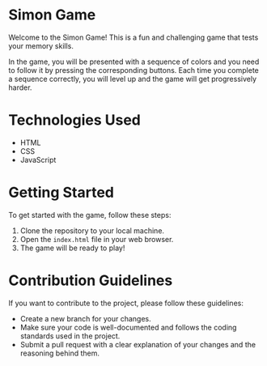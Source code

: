 # Simon Game
Welcome to the Simon Game! This is a fun and challenging game that tests your memory skills.

In the game, you will be presented with a sequence of colors and you need to follow it by pressing the corresponding buttons. Each time you complete a sequence correctly, you will level up and the game will get progressively harder.

# Technologies Used
  - HTML
  - CSS
  - JavaScript

# Getting Started
To get started with the game, follow these steps:

  1. Clone the repository to your local machine.
  2. Open the `index.html` file in your web browser.
  3. The game will be ready to play!

# Contribution Guidelines
If you want to contribute to the project, please follow these guidelines:

  - Create a new branch for your changes.
  - Make sure your code is well-documented and follows the coding standards used in the project.
  - Submit a pull request with a clear explanation of your changes and the reasoning behind them.

